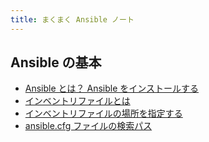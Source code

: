 ```yaml
---
title: まくまく Ansible ノート
---
```


Ansible の基本
----
* [Ansible とは？ Ansible をインストールする](what-is-ansible.html)
* [インベントリファイルとは](what-is-inventory.html)
* [インベントリファイルの場所を指定する](inventory-location.html)
* [ansible.cfg ファイルの検索パス](path-of-ansible-config.html)


